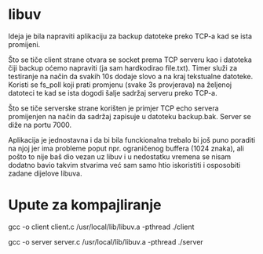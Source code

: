 # libuv

Ideja je bila napraviti aplikaciju za backup datoteke preko TCP-a kad se ista promijeni.

Što se tiče client strane otvara se socket prema TCP serveru kao i datoteka čiji backup oćemo napraviti (ja sam hardkodirao file.txt). 
Timer služi za testiranje na način da svakih 10s dodaje slovo a na kraj tekstualne datoteke.
Koristi se fs_poll koji prati promjenu (svake 3s provjerava) na željenoj datoteci te kad se ista dogodi šalje sadržaj serveru preko TCP-a.

Što se tiče serverske strane korišten je primjer TCP echo servera promijenjen na način da sadržaj zapisuje u datoteku backup.bak. Server se diže na portu 7000.

Aplikacija je jednostavna i da bi bila funckionalna trebalo bi još puno poraditi na njoj jer ima probleme poput npr. ograničenog buffera (1024 znaka), ali pošto to nije baš dio vezan uz libuv i u nedostatku vremena se nisam dodatno bavio takvim stvarima već sam samo htio iskoristiti i osposobiti zadane dijelove libuva.

# Upute za kompajliranje

gcc -o client client.c /usr/local/lib/libuv.a -pthread
./client

gcc -o server server.c /usr/local/lib/libuv.a -pthread
./server

